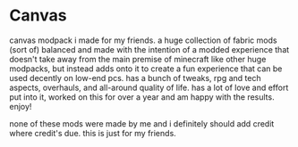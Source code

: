 # Canvas
canvas modpack i made for my friends. a huge collection of fabric mods (sort of) balanced and made with the intention of a modded experience that doesn't take away from the main premise of minecraft like other huge modpacks, but instead adds onto it to create a fun experience that can be used decently on low-end pcs. has a bunch of tweaks, rpg and tech aspects, overhauls, and all-around quality of life.
has a lot of love and effort put into it, worked on this for over a year and am happy with the results. enjoy!

none of these mods were made by me and i definitely should add credit where credit's due. this is just for my friends.
